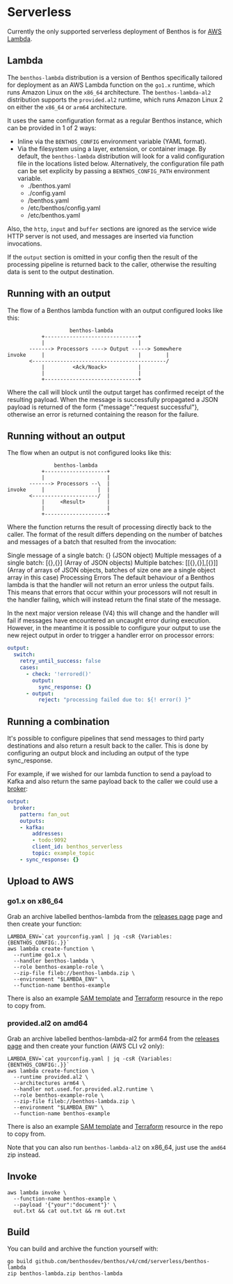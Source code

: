# Serverless

Currently the only supported serverless deployment of Benthos is for [AWS Lambda](#lambda).

## Lambda

The `benthos-lambda` distribution is a version of Benthos specifically tailored for deployment as an AWS Lambda function on the `go1.x` runtime, which runs Amazon Linux on the `x86_64` architecture. The `benthos-lambda-al2` distribution supports the `provided.al2` runtime, which runs Amazon Linux 2 on either the `x86_64` or `arm64` architecture.

It uses the same configuration format as a regular Benthos instance, which can be provided in 1 of 2 ways:

- Inline via the `BENTHOS_CONFIG` environment variable (YAML format).
- Via the filesystem using a layer, extension, or container image. By default, the `benthos-lambda` distribution will look for a valid configuration file in the locations listed below. Alternatively, the configuration file path can be set explicity by passing a `BENTHOS_CONFIG_PATH` environment variable.
    - ./benthos.yaml
    - ./config.yaml
    - /benthos.yaml
    - /etc/benthos/config.yaml
    - /etc/benthos.yaml

Also, the `http`, `input` and `buffer` sections are ignored as the service wide HTTP server is not used, and messages are inserted via function invocations.

If the `output` section is omitted in your config then the result of the processing pipeline is returned back to the caller, otherwise the resulting data is sent to the output destination.

## Running with an output

The flow of a Benthos lambda function with an output configured looks like this:

```
                    benthos-lambda
           +------------------------------+
           |                              |
       -------> Processors ----> Output -----> Somewhere
invoke     |                              |        |
       <-------------------------------------------/
           |         <Ack/Noack>          |
           |                              |
           +------------------------------+
```

Where the call will block until the output target has confirmed receipt of the resulting payload. When the message is successfully propagated a JSON payload is returned of the form {"message":"request successful"}, otherwise an error is returned containing the reason for the failure.

## Running without an output

The flow when an output is not configured looks like this:

```
               benthos-lambda
           +--------------------+
           |                    |
       -------> Processors --\  |
invoke     |                 |  |
       <---------------------/  |
           |     <Result>       |
           |                    |
           +--------------------+
```

Where the function returns the result of processing directly back to the caller. The format of the result differs depending on the number of batches and messages of a batch that resulted from the invocation:

Single message of a single batch: {} (JSON object)
Multiple messages of a single batch: [{},{}] (Array of JSON objects)
Multiple batches: [[{},{}],[{}]] (Array of arrays of JSON objects, batches of size one are a single object array in this case)
Processing Errors
The default behaviour of a Benthos lambda is that the handler will not return an error unless the output fails. This means that errors that occur within your processors will not result in the handler failing, which will instead return the final state of the message.

In the next major version release (V4) this will change and the handler will fail if messages have encountered an uncaught error during execution. However, in the meantime it is possible to configure your output to use the new reject output in order to trigger a handler error on processor errors:

```yaml
output:
  switch:
    retry_until_success: false
    cases:
      - check: '!errored()'
        output:
          sync_response: {}
      - output:
          reject: "processing failed due to: ${! error() }"
```

## Running a combination

It's possible to configure pipelines that send messages to third party destinations and also return a result back to the caller. This is done by configuring an output block and including an output of the type sync_response.

For example, if we wished for our lambda function to send a payload to Kafka and also return the same payload back to the caller we could use a [broker](../components/inputs/broker.md):

```yaml
output:
  broker:
    pattern: fan_out
    outputs:
    - kafka:
        addresses:
        - todo:9092
        client_id: benthos_serverless
        topic: example_topic
    - sync_response: {}
```

## Upload to AWS

### **go1.x on x86_64**

Grab an archive labelled benthos-lambda from the [releases page](https://github.com/benthosdev/benthos/releases) page and then create your function:

```shell
LAMBDA_ENV=`cat yourconfig.yaml | jq -csR {Variables:{BENTHOS_CONFIG:.}}`
aws lambda create-function \
  --runtime go1.x \
  --handler benthos-lambda \
  --role benthos-example-role \
  --zip-file fileb://benthos-lambda.zip \
  --environment "$LAMBDA_ENV" \
  --function-name benthos-example
```

There is also an example [SAM template](https://github.com/benthosdev/benthos/blob/main/resources/serverless/lambda/benthos-lambda-sam.yaml) and [Terraform](https://github.com/benthosdev/benthos/blob/main/resources/serverless/lambda/benthos-lambda.tf) resource in the repo to copy from.

### **provided.al2 on amd64**

Grab an archive labelled benthos-lambda-al2 for arm64 from the [releases page](https://github.com/benthosdev/benthos/releases) and then create your function (AWS CLI v2 only):

```shell
LAMBDA_ENV=`cat yourconfig.yaml | jq -csR {Variables:{BENTHOS_CONFIG:.}}`
aws lambda create-function \
  --runtime provided.al2 \
  --architectures arm64 \
  --handler not.used.for.provided.al2.runtime \
  --role benthos-example-role \
  --zip-file fileb://benthos-lambda.zip \
  --environment "$LAMBDA_ENV" \
  --function-name benthos-example
```

There is also an example [SAM template](https://github.com/benthosdev/benthos/blob/main/resources/serverless/lambda/benthos-lambda-sam.yaml) and [Terraform](https://github.com/benthosdev/benthos/blob/main/resources/serverless/lambda/benthos-lambda.tf) resource in the repo to copy from.

Note that you can also run `benthos-lambda-al2` on x86_64, just use the `amd64` zip instead.

## Invoke

```shell
aws lambda invoke \
  --function-name benthos-example \
  --payload '{"your":"document"}' \
  out.txt && cat out.txt && rm out.txt
```

## Build
You can build and archive the function yourself with:

```shell
go build github.com/benthosdev/benthos/v4/cmd/serverless/benthos-lambda
zip benthos-lambda.zip benthos-lambda
```